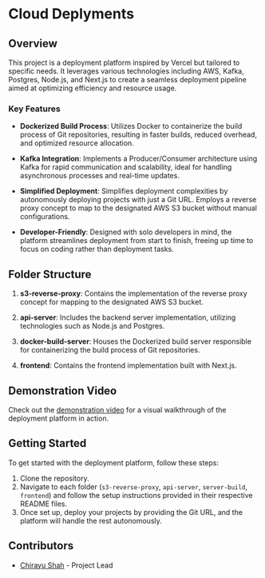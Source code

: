  # Cloud Deplyments

## Overview

This project is a deployment platform inspired by Vercel but tailored to specific needs. It leverages various technologies including AWS, Kafka, Postgres, Node.js, and Next.js to create a seamless deployment pipeline aimed at optimizing efficiency and resource usage.

### Key Features

- **Dockerized Build Process**: Utilizes Docker to containerize the build process of Git repositories, resulting in faster builds, reduced overhead, and optimized resource allocation.
  
- **Kafka Integration**: Implements a Producer/Consumer architecture using Kafka for rapid communication and scalability, ideal for handling asynchronous processes and real-time updates.
  
- **Simplified Deployment**: Simplifies deployment complexities by autonomously deploying projects with just a Git URL. Employs a reverse proxy concept to map to the designated AWS S3 bucket without manual configurations.
  
- **Developer-Friendly**: Designed with solo developers in mind, the platform streamlines deployment from start to finish, freeing up time to focus on coding rather than deployment tasks.

## Folder Structure

1. **s3-reverse-proxy**: Contains the implementation of the reverse proxy concept for mapping to the designated AWS S3 bucket.

2. **api-server**: Includes the backend server implementation, utilizing technologies such as Node.js and Postgres.

3. **docker-build-server**: Houses the Dockerized build server responsible for containerizing the build process of Git repositories.

4. **frontend**: Contains the frontend implementation built with Next.js.

## Demonstration Video

Check out the [demonstration video](https://drive.google.com/file/d/1pKtuNAm4ZbYI-yzmaOBt4R6fO7TuFsLY/view?usp=sharing) for a visual walkthrough of the deployment platform in action.

## Getting Started

To get started with the deployment platform, follow these steps:

1. Clone the repository.
2. Navigate to each folder (`s3-reverse-proxy`, `api-server`, `server-build`, `frontend`) and follow the setup instructions provided in their respective README files.
3. Once set up, deploy your projects by providing the Git URL, and the platform will handle the rest autonomously.

## Contributors

- [Chirayu Shah](https://github.com/chirayu-xx) - Project Lead
